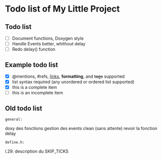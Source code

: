 # Todo list of My Little Project #

## Todo list ##

- [ ] Document functions, Doxygen style
- [ ] Handle Events better, whithout delay
- [ ] Redo delay() function

## Example todo list ##

- [x] @mentions, #refs, [links](), **formatting**, and <del>tags</del> supported
- [x] list syntax required (any unordered or ordered list supported)
- [x] this is a complete item
- [ ] this is an incomplete item

## Old todo list ##

	general:
doxy des fonctions
gestion des events clean (sans attente)
revoir la fonction delay


	define.h:
 
l.29: description du SKIP_TICKS


